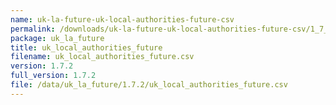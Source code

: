 ```yaml
---
name: uk-la-future-uk-local-authorities-future-csv
permalink: /downloads/uk-la-future-uk-local-authorities-future-csv/1_7_2
package: uk_la_future
title: uk_local_authorities_future
filename: uk_local_authorities_future.csv
version: 1.7.2
full_version: 1.7.2
file: /data/uk_la_future/1.7.2/uk_local_authorities_future.csv
---
```


